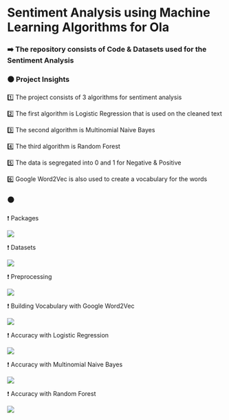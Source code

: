 # Sentiment Analysis using Machine Learning Algorithms for Ola 

### ➡️ The repository consists of Code & Datasets used for the Sentiment Analysis

### ⚫️ Project Insights

1️⃣ The project consists of 3 algorithms for sentiment analysis

2️⃣ The first algorithm is Logistic Regression that is used on the cleaned text  

3️⃣ The second algorithm is Multinomial Naive Bayes   

4️⃣ The third algorithm is Random Forest

5️⃣ The data is segregated into 0 and 1 for Negative & Positive

6️⃣ Google Word2Vec is also used to create a vocabulary for the words 

### ⚫️ 

❗️  Packages

![](https://github.com/yashindulkar/Sentimental-Analysis-using-ML-Ola/blob/master/Images/Packages.PNG)

❗️  Datasets

![](https://github.com/yashindulkar/Sentimental-Analysis-using-ML-Ola/blob/master/Images/Datasets.PNG)

❗️  Preprocessing

![](https://github.com/yashindulkar/Sentimental-Analysis-using-ML-Ola/blob/master/Images/Tokenizing.PNG)

❗️  Building Vocabulary with Google Word2Vec

![](https://github.com/yashindulkar/Sentimental-Analysis-using-ML-Ola/blob/master/Images/Creating%20Vocab.PNG)

❗️  Accuracy with Logistic Regression

![](https://github.com/yashindulkar/Sentimental-Analysis-using-ML-Ola/blob/master/Images/LR.PNG)

❗️  Accuracy with Multinomial Naive Bayes

![](https://github.com/yashindulkar/Sentimental-Analysis-using-ML-Ola/blob/master/Images/MNB.PNG)

❗️  Accuracy with Random Forest

![](https://github.com/yashindulkar/Sentimental-Analysis-using-ML-Ola/blob/master/Images/RF.PNG)
